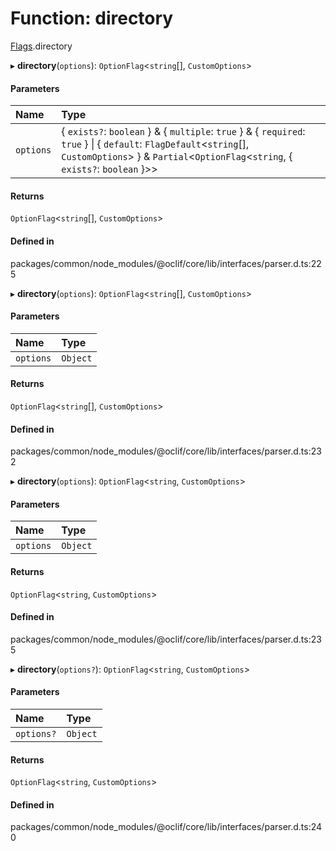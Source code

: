 # Function: directory

[Flags](../modules/Flags.md).directory

▸ **directory**(`options`): `OptionFlag`<`string`[], `CustomOptions`\>

#### Parameters

| Name | Type |
| :------ | :------ |
| `options` | { `exists?`: `boolean`  } & { `multiple`: ``true``  } & { `required`: ``true``  } \| { `default`: `FlagDefault`<`string`[], `CustomOptions`\>  } & `Partial`<`OptionFlag`<`string`, { `exists?`: `boolean`  }\>\> |

#### Returns

`OptionFlag`<`string`[], `CustomOptions`\>

#### Defined in

packages/common/node_modules/@oclif/core/lib/interfaces/parser.d.ts:225

▸ **directory**(`options`): `OptionFlag`<`string`[], `CustomOptions`\>

#### Parameters

| Name | Type |
| :------ | :------ |
| `options` | `Object` |

#### Returns

`OptionFlag`<`string`[], `CustomOptions`\>

#### Defined in

packages/common/node_modules/@oclif/core/lib/interfaces/parser.d.ts:232

▸ **directory**(`options`): `OptionFlag`<`string`, `CustomOptions`\>

#### Parameters

| Name | Type |
| :------ | :------ |
| `options` | `Object` |

#### Returns

`OptionFlag`<`string`, `CustomOptions`\>

#### Defined in

packages/common/node_modules/@oclif/core/lib/interfaces/parser.d.ts:235

▸ **directory**(`options?`): `OptionFlag`<`string`, `CustomOptions`\>

#### Parameters

| Name | Type |
| :------ | :------ |
| `options?` | `Object` |

#### Returns

`OptionFlag`<`string`, `CustomOptions`\>

#### Defined in

packages/common/node_modules/@oclif/core/lib/interfaces/parser.d.ts:240
